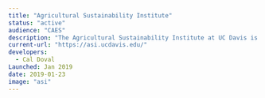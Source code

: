 ```yaml
---
title: "Agricultural Sustainability Institute"
status: "active"
audience: "CAES"
description: "The Agricultural Sustainability Institute at UC Davis is a group of researchers, educators, and agricultural extension professionals working to answer big questions on how to make agriculture and food systems more sustainable - in California and beyond."
current-url: "https://asi.ucdavis.edu/"
developers:
  - Cal Doval
Launched: Jan 2019
date: 2019-01-23
image: "asi"
---
```

